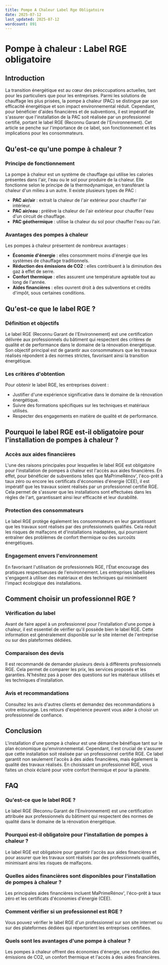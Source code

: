 ```yaml
---
title: Pompe A Chaleur Label Rge Obligatoire
date: 2025-07-12
last_updated: 2025-07-12
wordcount: 891
---
```


# Pompe à chaleur : Label RGE obligatoire

## Introduction

La transition énergétique est au cœur des préoccupations actuelles, tant pour les particuliers que pour les entreprises. Parmi les solutions de chauffage les plus prisées, la pompe à chaleur (PAC) se distingue par son efficacité énergétique et son impact environnemental réduit. Cependant, pour bénéficier d'aides financières et de subventions, il est impératif de s'assurer que l'installation de la PAC soit réalisée par un professionnel certifié, portant le label RGE (Reconnu Garant de l'Environnement). Cet article se penche sur l'importance de ce label, son fonctionnement et les implications pour les consommateurs.

## Qu'est-ce qu'une pompe à chaleur ?

### Principe de fonctionnement

La pompe à chaleur est un système de chauffage qui utilise les calories présentes dans l'air, l'eau ou le sol pour produire de la chaleur. Elle fonctionne selon le principe de la thermodynamique, en transférant la chaleur d'un milieu à un autre. Il existe plusieurs types de PAC :

- **PAC air/air** : extrait la chaleur de l'air extérieur pour chauffer l'air intérieur.
- **PAC air/eau** : prélève la chaleur de l'air extérieur pour chauffer l'eau d'un circuit de chauffage.
- **PAC géothermique** : utilise la chaleur du sol pour chauffer l'eau ou l'air.

### Avantages des pompes à chaleur

Les pompes à chaleur présentent de nombreux avantages :

- **Économie d'énergie** : elles consomment moins d'énergie que les systèmes de chauffage traditionnels.
- **Réduction des émissions de CO2** : elles contribuent à la diminution des gaz à effet de serre.
- **Confort thermique** : elles assurent une température agréable tout au long de l'année.
- **Aides financières** : elles ouvrent droit à des subventions et crédits d'impôt, sous certaines conditions.

## Qu'est-ce que le label RGE ?

### Définition et objectifs

Le label RGE (Reconnu Garant de l'Environnement) est une certification délivrée aux professionnels du bâtiment qui respectent des critères de qualité et de performance dans le domaine de la rénovation énergétique. Son objectif principal est de garantir aux consommateurs que les travaux réalisés répondent à des normes strictes, favorisant ainsi la transition énergétique.

### Les critères d'obtention

Pour obtenir le label RGE, les entreprises doivent :

- Justifier d'une expérience significative dans le domaine de la rénovation énergétique.
- Suivre des formations spécifiques sur les techniques et matériaux utilisés.
- Respecter des engagements en matière de qualité et de performance.

## Pourquoi le label RGE est-il obligatoire pour l'installation de pompes à chaleur ?

### Accès aux aides financières

L'une des raisons principales pour lesquelles le label RGE est obligatoire pour l'installation de pompes à chaleur est l'accès aux aides financières. En effet, pour bénéficier de subventions telles que MaPrimeRénov', l'éco-prêt à taux zéro ou encore les certificats d'économies d'énergie (CEE), il est impératif que les travaux soient réalisés par un professionnel certifié RGE. Cela permet de s'assurer que les installations sont effectuées dans les règles de l'art, garantissant ainsi leur efficacité et leur durabilité.

### Protection des consommateurs

Le label RGE protège également les consommateurs en leur garantissant que les travaux sont réalisés par des professionnels qualifiés. Cela réduit les risques de malfaçons et d'installations inadaptées, qui pourraient entraîner des problèmes de confort thermique ou des surcoûts énergétiques.

### Engagement envers l'environnement

En favorisant l'utilisation de professionnels RGE, l'État encourage des pratiques respectueuses de l'environnement. Les entreprises labellisées s'engagent à utiliser des matériaux et des techniques qui minimisent l'impact écologique des installations.

## Comment choisir un professionnel RGE ?

### Vérification du label

Avant de faire appel à un professionnel pour l'installation d'une pompe à chaleur, il est essentiel de vérifier qu'il possède bien le label RGE. Cette information est généralement disponible sur le site internet de l'entreprise ou sur des plateformes dédiées.

### Comparaison des devis

Il est recommandé de demander plusieurs devis à différents professionnels RGE. Cela permet de comparer les prix, les services proposés et les garanties. N'hésitez pas à poser des questions sur les matériaux utilisés et les techniques d'installation.

### Avis et recommandations

Consultez les avis d'autres clients et demandez des recommandations à votre entourage. Les retours d'expérience peuvent vous aider à choisir un professionnel de confiance.

## Conclusion

L'installation d'une pompe à chaleur est une démarche bénéfique tant sur le plan économique qu'environnemental. Cependant, il est crucial de s'assurer que cette installation soit réalisée par un professionnel certifié RGE. Ce label garantit non seulement l'accès à des aides financières, mais également la qualité des travaux réalisés. En choisissant un professionnel RGE, vous faites un choix éclairé pour votre confort thermique et pour la planète.

## FAQ

### Qu'est-ce que le label RGE ?

Le label RGE (Reconnu Garant de l'Environnement) est une certification attribuée aux professionnels du bâtiment qui respectent des normes de qualité dans le domaine de la rénovation énergétique.

### Pourquoi est-il obligatoire pour l'installation de pompes à chaleur ?

Le label RGE est obligatoire pour garantir l'accès aux aides financières et pour assurer que les travaux sont réalisés par des professionnels qualifiés, minimisant ainsi les risques de malfaçons.

### Quelles aides financières sont disponibles pour l'installation de pompes à chaleur ?

Les principales aides financières incluent MaPrimeRénov', l'éco-prêt à taux zéro et les certificats d'économies d'énergie (CEE).

### Comment vérifier si un professionnel est RGE ?

Vous pouvez vérifier le label RGE d'un professionnel sur son site internet ou sur des plateformes dédiées qui répertorient les entreprises certifiées.

### Quels sont les avantages d'une pompe à chaleur ?

Les pompes à chaleur offrent des économies d'énergie, une réduction des émissions de CO2, un confort thermique et l'accès à des aides financières.